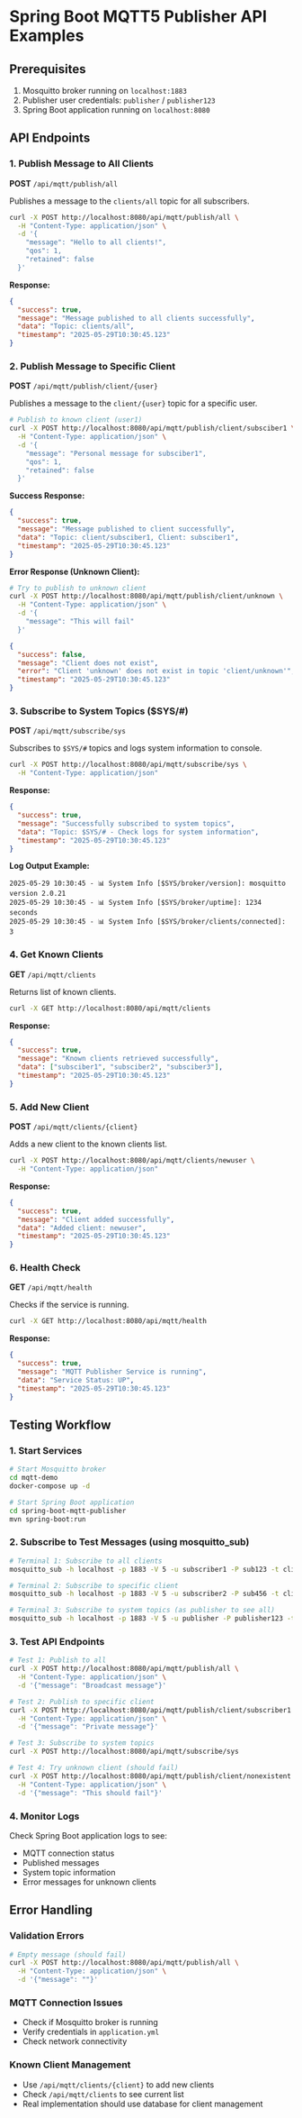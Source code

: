 # Spring Boot MQTT5 Publisher API Examples

## Prerequisites
1. Mosquitto broker running on `localhost:1883`
2. Publisher user credentials: `publisher` / `publisher123`
3. Spring Boot application running on `localhost:8080`

## API Endpoints

### 1. Publish Message to All Clients
**POST** `/api/mqtt/publish/all`

Publishes a message to the `clients/all` topic for all subscribers.

```bash
curl -X POST http://localhost:8080/api/mqtt/publish/all \
  -H "Content-Type: application/json" \
  -d '{
    "message": "Hello to all clients!",
    "qos": 1,
    "retained": false
  }'
```

**Response:**
```json
{
  "success": true,
  "message": "Message published to all clients successfully",
  "data": "Topic: clients/all",
  "timestamp": "2025-05-29T10:30:45.123"
}
```

### 2. Publish Message to Specific Client
**POST** `/api/mqtt/publish/client/{user}`

Publishes a message to the `client/{user}` topic for a specific user.

```bash
# Publish to known client (user1)
curl -X POST http://localhost:8080/api/mqtt/publish/client/subsciber1 \
  -H "Content-Type: application/json" \
  -d '{
    "message": "Personal message for subsciber1",
    "qos": 1,
    "retained": false
  }'
```

**Success Response:**
```json
{
  "success": true,
  "message": "Message published to client successfully",
  "data": "Topic: client/subsciber1, Client: subsciber1",
  "timestamp": "2025-05-29T10:30:45.123"
}
```

**Error Response (Unknown Client):**
```bash
# Try to publish to unknown client
curl -X POST http://localhost:8080/api/mqtt/publish/client/unknown \
  -H "Content-Type: application/json" \
  -d '{
    "message": "This will fail"
  }'
```

```json
{
  "success": false,
  "message": "Client does not exist",
  "error": "Client 'unknown' does not exist in topic 'client/unknown'",
  "timestamp": "2025-05-29T10:30:45.123"
}
```

### 3. Subscribe to System Topics ($SYS/#)
**POST** `/api/mqtt/subscribe/sys`

Subscribes to `$SYS/#` topics and logs system information to console.

```bash
curl -X POST http://localhost:8080/api/mqtt/subscribe/sys \
  -H "Content-Type: application/json"
```

**Response:**
```json
{
  "success": true,
  "message": "Successfully subscribed to system topics",
  "data": "Topic: $SYS/# - Check logs for system information",
  "timestamp": "2025-05-29T10:30:45.123"
}
```

**Log Output Example:**
```
2025-05-29 10:30:45 - 📊 System Info [$SYS/broker/version]: mosquitto version 2.0.21
2025-05-29 10:30:45 - 📊 System Info [$SYS/broker/uptime]: 1234 seconds
2025-05-29 10:30:45 - 📊 System Info [$SYS/broker/clients/connected]: 3
```

### 4. Get Known Clients
**GET** `/api/mqtt/clients`

Returns list of known clients.

```bash
curl -X GET http://localhost:8080/api/mqtt/clients
```

**Response:**
```json
{
  "success": true,
  "message": "Known clients retrieved successfully",
  "data": ["subsciber1", "subsciber2", "subsciber3"],
  "timestamp": "2025-05-29T10:30:45.123"
}
```

### 5. Add New Client
**POST** `/api/mqtt/clients/{client}`

Adds a new client to the known clients list.

```bash
curl -X POST http://localhost:8080/api/mqtt/clients/newuser \
  -H "Content-Type: application/json"
```

**Response:**
```json
{
  "success": true,
  "message": "Client added successfully",
  "data": "Added client: newuser",
  "timestamp": "2025-05-29T10:30:45.123"
}
```

### 6. Health Check
**GET** `/api/mqtt/health`

Checks if the service is running.

```bash
curl -X GET http://localhost:8080/api/mqtt/health
```

**Response:**
```json
{
  "success": true,
  "message": "MQTT Publisher Service is running",
  "data": "Service Status: UP",
  "timestamp": "2025-05-29T10:30:45.123"
}
```

## Testing Workflow

### 1. Start Services
```bash
# Start Mosquitto broker
cd mqtt-demo
docker-compose up -d

# Start Spring Boot application
cd spring-boot-mqtt-publisher
mvn spring-boot:run
```

### 2. Subscribe to Test Messages (using mosquitto_sub)
```bash
# Terminal 1: Subscribe to all clients
mosquitto_sub -h localhost -p 1883 -V 5 -u subscriber1 -P sub123 -t clients/all

# Terminal 2: Subscribe to specific client
mosquitto_sub -h localhost -p 1883 -V 5 -u subscriber2 -P sub456 -t client/subscriber2

# Terminal 3: Subscribe to system topics (as publisher to see all)
mosquitto_sub -h localhost -p 1883 -V 5 -u publisher -P publisher123 -t '$SYS/#'
```

### 3. Test API Endpoints
```bash
# Test 1: Publish to all
curl -X POST http://localhost:8080/api/mqtt/publish/all \
  -H "Content-Type: application/json" \
  -d '{"message": "Broadcast message"}'

# Test 2: Publish to specific client
curl -X POST http://localhost:8080/api/mqtt/publish/client/subscriber1 \
  -H "Content-Type: application/json" \
  -d '{"message": "Private message"}'

# Test 3: Subscribe to system topics
curl -X POST http://localhost:8080/api/mqtt/subscribe/sys

# Test 4: Try unknown client (should fail)
curl -X POST http://localhost:8080/api/mqtt/publish/client/nonexistent \
  -H "Content-Type: application/json" \
  -d '{"message": "This should fail"}'
```

### 4. Monitor Logs
Check Spring Boot application logs to see:
- MQTT connection status
- Published messages
- System topic information
- Error messages for unknown clients

## Error Handling

### Validation Errors
```bash
# Empty message (should fail)
curl -X POST http://localhost:8080/api/mqtt/publish/all \
  -H "Content-Type: application/json" \
  -d '{"message": ""}'
```

### MQTT Connection Issues
- Check if Mosquitto broker is running
- Verify credentials in `application.yml`
- Check network connectivity

### Known Client Management
- Use `/api/mqtt/clients/{client}` to add new clients
- Check `/api/mqtt/clients` to see current list
- Real implementation should use database for client management